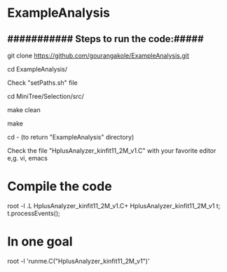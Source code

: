 # ExampleAnalysis
########### Steps to run the code:#####
-----------------------------------------------------------------
git clone https://github.com/gourangakole/ExampleAnalysis.git

cd ExampleAnalysis/

Check "setPaths.sh" file

cd MiniTree/Selection/src/

make clean

make

cd - (to return "ExampleAnalysis" directory)

Check the file "HplusAnalyzer_kinfit11_2M_v1.C" with your favorite editor e,g. vi, emacs

# Compile the code
root -l 
.L HplusAnalyzer_kinfit11_2M_v1.C+
HplusAnalyzer_kinfit11_2M_v1 t;
t.processEvents();


# In one goal
root -l 'runme.C("HplusAnalyzer_kinfit11_2M_v1")'

